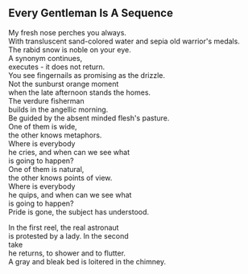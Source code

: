 Every Gentleman Is A Sequence
-----------------------------
My fresh nose perches you always.  
With transluscent sand-colored water and sepia old warrior's medals.  
The rabid snow is noble on your eye.  
A synonym continues,  
executes - it does not return.  
You see fingernails as promising as the drizzle.  
Not the sunburst orange moment  
when the late afternoon stands the homes.  
The verdure fisherman  
builds in the angellic morning.  
Be guided by the absent minded flesh's pasture.  
One of them is wide,  
the other knows metaphors.  
Where is everybody  
he cries, and when can we see what  
is going to happen?  
One of them is natural,  
the other knows points of view.  
Where is everybody  
he quips, and when can we see what  
is going to happen?  
Pride is gone, the subject has understood.  
  
In the first reel, the real astronaut  
is protested by a lady. In the second  
take  
he returns, to shower and to flutter.  
A gray and bleak bed is loitered in the chimney.  
